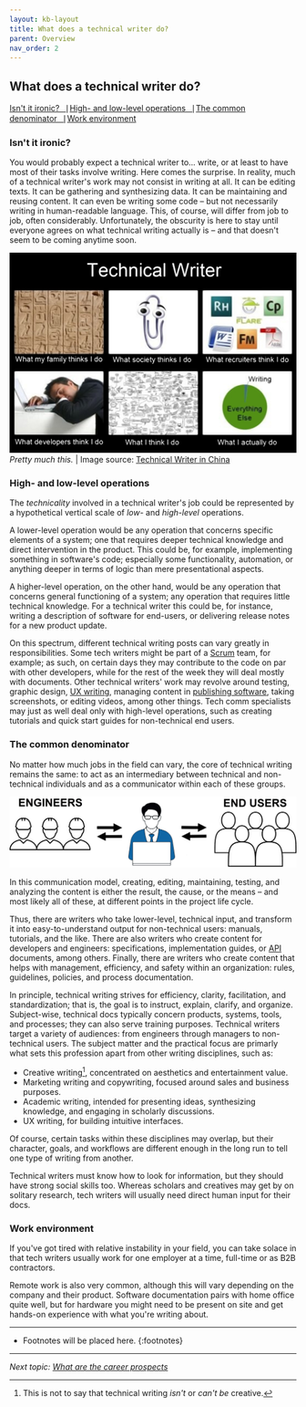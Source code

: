 ```yaml
---
layout: kb-layout
title: What does a technical writer do?
parent: Overview
nav_order: 2
---
```


## What does a technical writer do?

[Isn't it ironic?⎹](#isnt-it-ironic) [High- and low-level operations⎹](#high--and-low-level-operations) [The common denominator⎹](#the-common-denominator) [Work environment](#work-environment)

### Isn't it ironic?

You would probably expect a technical writer to... write, or at least to have most of their tasks involve writing. Here comes the surprise. In reality, much of a technical writer's work may not consist in writing at all. It can be editing texts. It can be gathering and synthesizing data. It can be maintaining and reusing content. It can even be writing some code – but not necessarily writing in human-readable language. This, of course, will differ from job to job, often considerably. Unfortunately, the obscurity is here to stay until everyone agrees on what technical writing actually is – and that doesn't seem to be coming anytime soon.  

![Technical writer meme](../../images/technical-writer-meme.jpg)  
*Pretty much this.* | Image source: [Technical Writer in China](https://twchina.wordpress.com/technical-writers-who-are-they/)  

### High- and low-level operations

The *technicality* involved in a technical writer's job could be represented by a hypothetical vertical scale of *low-* and *high-level* operations.

A lower-level operation would be any operation that concerns specific elements of a system; one that requires deeper technical knowledge and direct intervention in the product. This could be, for example, implementing something in software's code; especially some functionality, automation, or anything deeper in terms of logic than mere presentational aspects.

A higher-level operation, on the other hand, would be any operation that concerns general functioning of a system; any operation that requires little technical knowledge. For a technical writer this could be, for instance, writing a description of software for end-users, or delivering release notes for a new product update.  

On this spectrum, different technical writing posts can vary greatly in responsibilities. Some tech writers might be part of a [Scrum](../../09-glossary/index.md/#s) team, for example; as such, on certain days they may contribute to the code on par with other developers, while for the rest of the week they will deal mostly with documents. Other technical writers' work may revolve around testing, graphic design, [UX writing](../../04-learning-the-basics/3-content-design/index.md/#user-experience), managing content in [publishing software](../../05-tools/2-content-management-and-publishing/index.md), taking screenshots, or editing videos, among other things. Tech comm specialists may just as well deal only with high-level operations, such as creating tutorials and quick start guides for non-technical end users.  

### The common denominator

No matter how much jobs in the field can vary, the core of technical writing remains the same: to act as an intermediary between technical and non-technical individuals and as a communicator within each of these groups.

![Technical communication model](../../images/technical-communication-model.png)  

In this communication model, creating, editing, maintaining, testing, and analyzing the content is either the result, the cause, or the means – and most likely all of these, at different points in the project life cycle.  

Thus, there are writers who take lower-level, technical input, and transform it into easy-to-understand output for non-technical users: manuals, tutorials, and the like. There are also writers who create content for developers and engineers: specifications, implementation guides, or [API](../../09-glossary/index.md/#a) documents, among others. Finally, there are writers who create content that helps with management, efficiency, and safety within an organization: rules, guidelines, policies, and process documentation.  

In principle, technical writing strives for efficiency, clarity, facilitation, and standardization; that is, the goal is to instruct, explain, clarify, and organize. Subject-wise, technical docs typically concern products, systems, tools, and processes; they can also serve training purposes. Technical writers target a variety of audiences: from engineers through managers to non-technical users. The subject matter and the practical focus are primarly what sets this profession apart from other writing disciplines, such as:  

* Creative writing[^1], concentrated on aesthetics and entertainment value.
* Marketing writing and copywriting, focused around sales and business purposes.
* Academic writing, intended for presenting ideas, synthesizing knowledge, and engaging in scholarly discussions.
* UX writing, for building intuitive interfaces.

Of course, certain tasks within these disciplines may overlap, but their character, goals, and workflows are different enough in the long run to tell one type of writing from another.

Technical writers must know how to look for information, but they should have strong social skills too. Whereas scholars and creatives may get by on solitary research, tech writers will usually need direct human input for their docs.  

### Work environment

If you've got tired with relative instability in your field, you can take solace in that tech writers usually work for one employer at a time, full-time or as B2B contractors.  

Remote work is also very common, although this will vary depending on the company and their product. Software documentation pairs with home office quite well, but for hardware you might need to be present on site and get hands-on experience with what you're writing about.  

[^1]: This is not to say that technical writing *isn't* or *can't be* creative.

---

* Footnotes will be placed here.
{:footnotes}  

---

*Next topic: [What are the career prospects](../3-what-are-the-career-prospects/)*